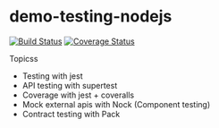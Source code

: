 # demo-testing-nodejs

[![Build Status](https://travis-ci.org/up1/demo-testing-nodejs.svg?branch=master)](https://travis-ci.org/up1/demo-testing-nodejs) [![Coverage Status](https://coveralls.io/repos/github/up1/demo-testing-nodejs/badge.svg?branch=master)](https://coveralls.io/github/up1/demo-testing-nodejs?branch=master)

Topicss
* Testing with jest
* API testing with supertest
* Coverage with jest + coveralls
* Mock external apis with Nock (Component testing)
* Contract testing with Pack
